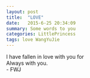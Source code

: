 ```yaml
---
layout: post
title:  "LOVE"
date:   2015-6-25 20:34:09
summary: Some words to you
categories: LittlePrincess
tags: love WangYuJie
---
```

<body>
	<div id="mainDiv">
		<div id="content">
			<div id="loveHeart">
				<canvas id="garden"></canvas>
				<div id="words">
					<div id="messages">
					 I have fallen in love with you for
						<div id="elapseClock"></div>
					</div>
					<div id="loveu">
						Always with you.<br/>
						<div class="signature">- FWJ</div>
					</div>
				</div>
			</div>
		</div>
	</div>
	<script type="text/javascript">
		var offsetX = $("#loveHeart").width() / 2;
		var offsetY = $("#loveHeart").height() / 2 - 55;
		var together = new Date();
		together.setFullYear(2015, 3, 30);
		together.setHours(20);
		together.setMinutes(0);
		together.setSeconds(0);
		together.setMilliseconds(0);
		
		if (!document.createElement('canvas').getContext) {
			var msg = document.createElement("div");
			msg.id = "errorMsg";
			msg.innerHTML = "Your browser doesn't support HTML5!<br/>Recommend use Chrome 14+/IE 9+/Firefox 7+/Safari 4+"; 
			document.body.appendChild(msg);
			$("#code").css("display", "none")
			$("#copyright").css("position", "absolute");
			$("#copyright").css("bottom", "10px");
		    document.execCommand("stop");
		} else {
			setTimeout(function () {
				adjustWordsPosition();
				startHeartAnimation();
			}, 5000);

			timeElapse(together);
			setInterval(function () {
				timeElapse(together);
			}, 500);

			adjustCodePosition();
			$("#code").typewriter();
		}
	</script>
</body>

